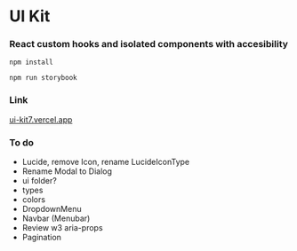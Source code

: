 # UI Kit

### React custom hooks and isolated components with accesibility

`npm install`

`npm run storybook`

### Link

[ui-kit7.vercel.app](https://ui-kit7.vercel.app/)

### To do

- Lucide, remove Icon, rename LucideIconType
- Rename Modal to Dialog
- ui folder?
- types
- colors
- DropdownMenu
- Navbar (Menubar)
- Review w3 aria-props
- Pagination

